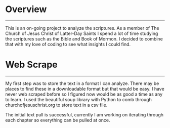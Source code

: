 # Overview
---
This is an on-going project to analyze the scriptures.  As a member of The Church of Jesus Christ of Latter-Day Saints I spend a lot of time studying the scriptures such as the Bible and Book of Mormon.  I decided to combine that with my love of coding to see what insights I could find.  

# Web Scrape
---
My first step was to store the text in a format I can analyze.  There may be places to find these in a downloadable format but that would be easy.  I have never web scraped before so I figured now would be as good a time as any to learn.  I used the beautiful soup library with Python to comb through churchofjesuschrist.org to store text in a csv file.

The initial text pull is successful, currently I am working on iterating through each chapter so everything can be pulled at once.  